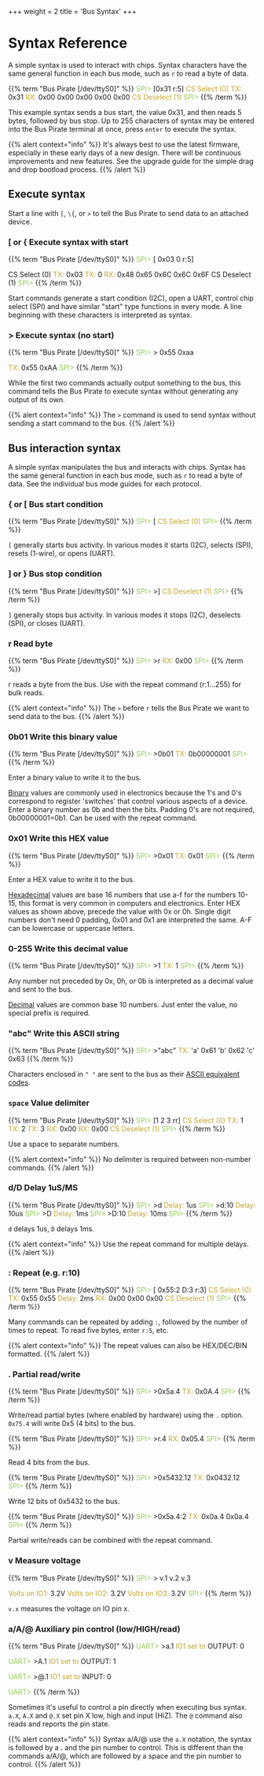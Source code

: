 +++
weight = 2
title = 'Bus Syntax'
+++


# Syntax Reference

A simple syntax is used to interact with chips. Syntax characters have
the same general function in each bus mode, such as ```r``` to read a byte
of data.

{{% term "Bus Pirate [/dev/ttyS0]" %}}
<span style="color:#96cb59">SPI></span> [0x31 r:5]
<span style="color:#bfa530">CS Select (0)</span>
<span style="color:#bfa530"><span style="color:#bfa530">TX:</span></span> 0x<span className="bp-float">31</span>
<span style="color:#bfa530"><span style="color:#bfa530">RX:</span></span> 0x<span className="bp-float">00</span> 0x<span className="bp-float">00</span> 0x<span className="bp-float">00</span> 0x<span className="bp-float">00</span> 0x<span className="bp-float">00</span>
<span style="color:#bfa530">CS Deselect (1)</span>
<span style="color:#96cb59">SPI></span> 
{{% /term %}}

This example syntax sends a bus start, the value 0x31, and then reads 5
bytes, followed by bus stop. Up to 255 characters of syntax may be
entered into the Bus Pirate terminal at once, press ```enter``` to execute the
syntax.

{{% alert context="info" %}}
It's always best to use the latest firmware, especially in these early days of a new design. There will be continuous improvements and new features. See the upgrade guide for the simple drag and drop bootload process.
{{% /alert %}}

## Execute syntax
Start a line with ```[```, ```\{```, or ```>``` to tell the Bus Pirate to send data to an attached device.
### **[ or \{** Execute syntax with start

{{% term "Bus Pirate [/dev/ttyS0]" %}}
<span style="color:#96cb59">SPI></span> [ 0x03 0 r:5]

CS Select (0)
<span style="color:#bfa530">TX:</span> 0x<span className="bp-float">03</span> 
<span style="color:#bfa530">TX:</span> 0 
<span style="color:#bfa530">RX:</span> 0x<span className="bp-float">48</span> 0x<span className="bp-float">65</span> 0x<span className="bp-float">6C</span> 0x<span className="bp-float">6C</span> 0x<span className="bp-float">6F</span> 
CS Deselect (1)
<span style="color:#96cb59">SPI></span> 
{{% /term %}}

Start commands generate a start condition (I2C), open a UART, control chip select (SPI) and have similar "start" type functions in every mode. A line beginning with these characters is interpreted as syntax.

### **>** Execute syntax (no start)

{{% term "Bus Pirate [/dev/ttyS0]" %}}
<span style="color:#96cb59">SPI></span> > 0x55 0xaa

<span style="color:#bfa530">TX:</span> 0x<span className="bp-float">55</span> 0x<span className="bp-float">AA</span> 
<span style="color:#96cb59">SPI></span> 
{{% /term %}}

While the first two commands actually output something to the bus, this command tells the Bus Pirate to execute syntax without generating any output of its own.

{{% alert context="info" %}}
The ```>``` command is used to send syntax without sending a start command to the bus.
{{% /alert %}}

## Bus interaction syntax 

A simple syntax manipulates the bus and interacts with chips.
Syntax has the same general function in each bus mode, such as
```r``` to read a byte of data. See the individual bus mode guides for
each protocol.

### **\{ or [** Bus start condition

{{% term "Bus Pirate [/dev/ttyS0]" %}}
<span style="color:#96cb59">SPI></span> [
<span style="color:#bfa530">CS Select (0)</span>
<span style="color:#96cb59">SPI></span>
{{% /term %}}

```[``` generally starts bus activity. In various modes it starts (I2C),
selects (SPI), resets (1-wire), or opens (UART).

### **] or }** Bus stop condition

{{% term "Bus Pirate [/dev/ttyS0]" %}}
<span style="color:#96cb59">SPI></span> >]
<span style="color:#bfa530">CS Deselect (1)</span>
<span style="color:#96cb59">SPI></span> 
{{% /term %}}

```]``` generally stops bus activity. In various modes it stops (I2C), deselects
(SPI), or closes (UART).

### **r** Read byte 
{{% term "Bus Pirate [/dev/ttyS0]" %}}
<span style="color:#96cb59">SPI></span> >r
<span style="color:#bfa530"><span style="color:#bfa530">RX:</span></span> 0x<span className="bp-float">00</span>
<span style="color:#96cb59">SPI></span> 
{{% /term %}}


r reads a byte from the bus. Use with the
repeat command (r:1...255) for bulk reads.

{{% alert context="info" %}}
The ```>``` before ```r``` tells the Bus Pirate we want to send data to the bus.
{{% /alert %}}

### **0b01** Write this binary value 

{{% term "Bus Pirate [/dev/ttyS0]" %}}
<span style="color:#96cb59">SPI></span> >0b01
<span style="color:#bfa530"><span style="color:#bfa530">TX:</span></span> 0b<span className="bp-float">0000</span>0001
<span style="color:#96cb59">SPI></span> 
{{% /term %}}

Enter a binary value to write it to the bus.

[Binary](http://en.wikipedia.org/wiki/Binary_numeral_system) values are
commonly used in electronics because the 1's and 0's correspond to
register 'switches' that control various aspects of a device. Enter a
binary number as 0b and then the bits. Padding 0's are not required,
0b00000001=0b1. Can be used with the repeat command.

### **0x01** Write this HEX value 

{{% term "Bus Pirate [/dev/ttyS0]" %}}
<span style="color:#96cb59">SPI></span> >0x01
<span style="color:#bfa530"><span style="color:#bfa530">TX:</span></span> 0x<span className="bp-float">01</span>
<span style="color:#96cb59">SPI></span> 
{{% /term %}}

Enter a HEX value to write it to the bus.

[Hexadecimal](http://en.wikipedia.org/wiki/Hexadecimal) values are base
16 numbers that use a-f for the numbers 10-15, this format is very
common in computers and electronics. Enter HEX values as shown above,
precede the value with 0x or 0h. Single digit numbers don't need 0
padding, 0x01 and 0x1 are interpreted the same. A-F can be lowercase or
uppercase letters.

### **0-255** Write this decimal value

{{% term "Bus Pirate [/dev/ttyS0]" %}}
<span style="color:#96cb59">SPI></span> >1
<span style="color:#bfa530"><span style="color:#bfa530">TX:</span></span> 1
<span style="color:#96cb59">SPI></span>
{{% /term %}}

Any number not preceded by 0x, 0h, or 0b is interpreted as a decimal value and sent to the bus.

[Decimal](http://en.wikipedia.org/wiki/Decimal) values are common base
10 numbers. Just enter the value, no special prefix is required.

### **"abc"** Write this ASCII string 

{{% term "Bus Pirate [/dev/ttyS0]" %}}
<span style="color:#96cb59">SPI></span> >"abc"
<span style="color:#bfa530"><span style="color:#bfa530">TX:</span></span> 'a' 0x<span className="bp-float">61</span> 'b' 0x<span className="bp-float">62</span> 'c' 0x<span className="bp-float">63</span> 
{{% /term %}}

Characters enclosed in ```" "``` are sent to the bus as their [ASCII equivalent codes](https://en.wikipedia.org/wiki/ASCII).

### **```space```** Value delimiter

{{% term "Bus Pirate [/dev/ttyS0]" %}}
<span style="color:#96cb59">SPI></span> [1 2 3  rr]
<span style="color:#bfa530">CS Select (0)</span>
<span style="color:#bfa530"><span style="color:#bfa530">TX:</span></span> 1
<span style="color:#bfa530"><span style="color:#bfa530">TX:</span></span> 2
<span style="color:#bfa530"><span style="color:#bfa530">TX:</span></span> 3
<span style="color:#bfa530"><span style="color:#bfa530">RX:</span></span> 0x<span className="bp-float">00</span>
<span style="color:#bfa530"><span style="color:#bfa530">RX:</span></span> 0x<span className="bp-float">00</span>
<span style="color:#bfa530">CS Deselect (1)</span>
<span style="color:#96cb59">SPI></span>
{{% /term %}}

Use a space to separate numbers. 

{{% alert context="info" %}}
No delimiter is required between non-number commands.
{{% /alert %}}

### **d/D** Delay 1uS/MS 

{{% term "Bus Pirate [/dev/ttyS0]" %}}
<span style="color:#96cb59">SPI></span> >d
<span style="color:#bfa530"><span style="color:#bfa530">Delay:</span></span> <span className="bp-float">1</span>us
<span style="color:#96cb59">SPI></span> >d:10
<span style="color:#bfa530"><span style="color:#bfa530">Delay:</span></span> <span className="bp-float">10</span>us
<span style="color:#96cb59">SPI></span> >D
<span style="color:#bfa530"><span style="color:#bfa530">Delay:</span></span> <span className="bp-float">1</span>ms
<span style="color:#96cb59">SPI></span> >D:10
<span style="color:#bfa530"><span style="color:#bfa530">Delay:</span></span> <span className="bp-float">10</span>ms
<span style="color:#96cb59">SPI></span> 
{{% /term %}}

```d``` delays 1us, ```D``` delays 1ms. 

{{% alert context="info" %}}
Use the repeat command for multiple delays.
{{% /alert %}}

### **:** Repeat (e.g. r:10) 

{{% term "Bus Pirate [/dev/ttyS0]" %}}
<span style="color:#96cb59">SPI></span> [ 0x55:2 D:3 r:3]
<span style="color:#bfa530">CS Select (0)</span>
<span style="color:#bfa530"><span style="color:#bfa530">TX:</span></span> 0x<span className="bp-float">55</span> 0x<span className="bp-float">55</span>
<span style="color:#bfa530"><span style="color:#bfa530">Delay:</span></span> <span className="bp-float">2</span>ms
<span style="color:#bfa530"><span style="color:#bfa530">RX:</span></span> 0x<span className="bp-float">00</span> 0x<span className="bp-float">00</span> 0x<span className="bp-float">00</span>
<span style="color:#bfa530">CS Deselect (1)</span>
<span style="color:#96cb59">SPI></span> 
{{% /term %}}

Many commands can be repeated by adding ```:```, followed by the number of times to repeat. To read five bytes, enter ```r:5```, etc. 

{{% alert context="info" %}}
The repeat values can also be HEX/DEC/BIN formatted.
{{% /alert %}}

### **.** Partial read/write

{{% term "Bus Pirate [/dev/ttyS0]" %}}
<span style="color:#96cb59">SPI></span> >0x5a.4
<span style="color:#bfa530"><span style="color:#bfa530">TX:</span></span> 0x<span className="bp-float">0A</span>.4
<span style="color:#96cb59">SPI></span>
{{% /term %}}

Write/read partial bytes (where enabled by hardware) using the ```.``` option. ```0x75.4``` will write 0x5 (4 bits) to the bus. 

{{% term "Bus Pirate [/dev/ttyS0]" %}}
<span style="color:#96cb59">SPI></span> >r.4
<span style="color:#bfa530"><span style="color:#bfa530">RX:</span></span> 0x<span className="bp-float">05</span>.4
<span style="color:#96cb59">SPI></span>
{{% /term %}}

Read 4 bits from the bus.

{{% term "Bus Pirate [/dev/ttyS0]" %}}
<span style="color:#96cb59">SPI></span> >0x5432.12
<span style="color:#bfa530"><span style="color:#bfa530">TX:</span></span> 0x<span className="bp-float">04</span>32.12
<span style="color:#96cb59">SPI></span>
{{% /term %}}

Write 12 bits of 0x5432 to the bus.

{{% term "Bus Pirate [/dev/ttyS0]" %}}
<span style="color:#96cb59">SPI></span> >0x5a.4:2
<span style="color:#bfa530"><span style="color:#bfa530">TX:</span></span> 0x<span className="bp-float">0a</span>.4 0x<span className="bp-float">0a</span>.4
<span style="color:#96cb59">SPI></span> 
{{% /term %}}

Partial write/reads can be combined with the repeat command.

### **v** Measure voltage

{{% term "Bus Pirate [/dev/ttyS0]" %}}
<span style="color:#96cb59">SPI></span> > v.1 v.2 v.3

<span style="color:#bfa530">Volts on IO1:</span> <span className="bp-float">3.2</span>V
<span style="color:#bfa530">Volts on IO2:</span> <span className="bp-float">3.2</span>V
<span style="color:#bfa530">Volts on IO3:</span> <span className="bp-float">3.2</span>V
<span style="color:#96cb59">SPI></span> 
{{% /term %}}

```v.x``` measures the voltage on IO pin x.

### **a/A/@** Auxiliary pin control (low/HIGH/read)

{{% term "Bus Pirate [/dev/ttyS0]" %}}
<span style="color:#96cb59">UART></span> >a.1
<span style="color:#bfa530">IO<span className="bp-float">1<span style="color:#bfa530"> set to</span></span></span> OUTPUT: <span className="bp-float">0</span>

<span style="color:#96cb59">UART></span> >A.1
<span style="color:#bfa530">IO<span className="bp-float">1<span style="color:#bfa530"> set to</span></span></span> OUTPUT: <span className="bp-float">1</span>

<span style="color:#96cb59">UART></span> >@.1
<span style="color:#bfa530">IO<span className="bp-float">1<span style="color:#bfa530"> set to</span></span></span> INPUT: <span className="bp-float">0</span>

<span style="color:#96cb59">UART></span>
{{% /term %}}

Sometimes it's useful to control a pin directly when executing bus syntax. ```a.X```, ```A.X``` and ```@.X``` set pin X low, high and input (HiZ). The ```@``` command also reads and reports the pin state.

{{% alert context="info" %}}
Syntax a/A/@ use the ```a.X``` notation, the syntax is followed by a **.** and the pin number to control. This is different than the commands a/A/@, which are followed by a space and the pin number to control.
{{% /alert %}}

<DiscourseComments/>
